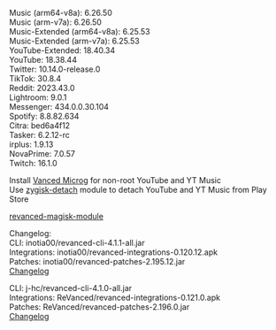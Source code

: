 Music (arm64-v8a): 6.26.50  
Music (arm-v7a): 6.26.50  
Music-Extended (arm64-v8a): 6.25.53  
Music-Extended (arm-v7a): 6.25.53  
YouTube-Extended: 18.40.34  
YouTube: 18.38.44  
Twitter: 10.14.0-release.0  
TikTok: 30.8.4  
Reddit: 2023.43.0  
Lightroom: 9.0.1  
Messenger: 434.0.0.30.104  
Spotify: 8.8.82.634  
Citra: bed6a4f12  
Tasker: 6.2.12-rc  
irplus: 1.9.13  
NovaPrime: 7.0.57  
Twitch: 16.1.0  

Install [Vanced Microg](https://github.com/TeamVanced/VancedMicroG/releases) for non-root YouTube and YT Music  
Use [zygisk-detach](https://github.com/j-hc/zygisk-detach) module to detach YouTube and YT Music from Play Store  

[revanced-magisk-module](https://github.com/j-hc/revanced-magisk-module)  

Changelog:  
CLI: inotia00/revanced-cli-4.1.1-all.jar  
Integrations: inotia00/revanced-integrations-0.120.12.apk  
Patches: inotia00/revanced-patches-2.195.12.jar  
[Changelog](https://github.com/inotia00/revanced-patches/releases/tag/v2.195.12)

CLI: j-hc/revanced-cli-4.1.0-all.jar  
Integrations: ReVanced/revanced-integrations-0.121.0.apk  
Patches: ReVanced/revanced-patches-2.196.0.jar  
[Changelog](https://github.com/ReVanced/revanced-patches/releases/tag/v2.196.0)  
